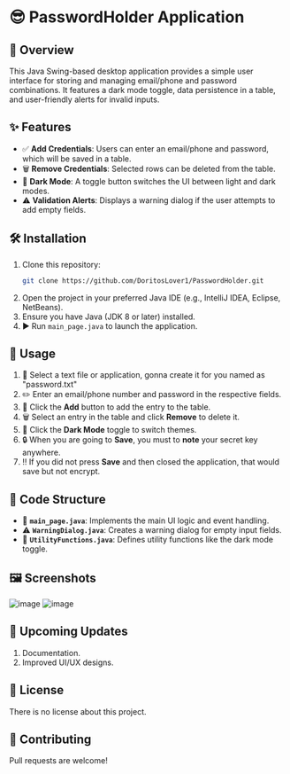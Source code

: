 # 😎 PasswordHolder Application

## 📌 Overview
This Java Swing-based desktop application provides a simple user interface for storing and managing email/phone and password combinations. It features a dark mode toggle, data persistence in a table, and user-friendly alerts for invalid inputs.

## ✨ Features
- ✅ **Add Credentials**: Users can enter an email/phone and password, which will be saved in a table.
- 🗑️ **Remove Credentials**: Selected rows can be deleted from the table.
- 🌙 **Dark Mode**: A toggle button switches the UI between light and dark modes.
- ⚠️ **Validation Alerts**: Displays a warning dialog if the user attempts to add empty fields.

## 🛠️ Installation
1. Clone this repository:
   ```sh
   git clone https://github.com/DoritosLover1/PasswordHolder.git
   ```
2. Open the project in your preferred Java IDE (e.g., IntelliJ IDEA, Eclipse, NetBeans).
3. Ensure you have Java (JDK 8 or later) installed.
4. ▶️ Run `main_page.java` to launch the application.

## 🎯 Usage
1. 📑 Select a text file or application, gonna create it for you named as "password.txt"
2. ✏️ Enter an email/phone number and password in the respective fields.
3. 💾 Click the **Add** button to add the entry to the table.
4. 🗑️ Select an entry in the table and click **Remove** to delete it.
5. 🌙 Click the **Dark Mode** toggle to switch themes.
6. 🔒 When you are going to **Save**, you must to **note** your secret key anywhere.
7. ‼️ If you did not press **Save** and then closed the application, that would save but not encrypt.

## 📂 Code Structure
- 📜 **`main_page.java`**: Implements the main UI logic and event handling.
- ⚠️ **`WarningDialog.java`**: Creates a warning dialog for empty input fields.
- 🔧 **`UtilityFunctions.java`**: Defines utility functions like the dark mode toggle.

## 🖼️ Screenshots
![image](https://github.com/user-attachments/assets/5122bd0e-0b39-4d53-8104-7d7251e2fe74)
![image](https://github.com/user-attachments/assets/015a2fa5-b623-4cbb-a155-6c7b5f7d25dc)

## 🚀 Upcoming Updates
1. Documentation.
2. Improved UI/UX designs.

## 📜 License
There is no license about this project.

## 🤝 Contributing
Pull requests are welcome!
